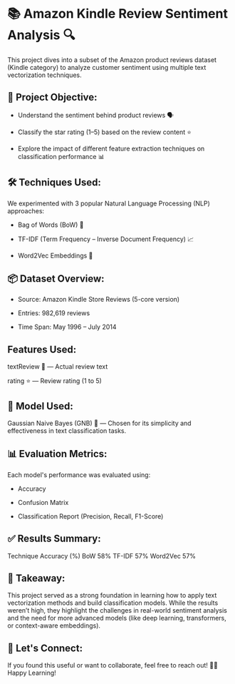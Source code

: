 # 📚 Amazon Kindle Review Sentiment Analysis 🔍

This project dives into a subset of the Amazon product reviews dataset (Kindle category) to analyze customer sentiment using multiple text vectorization techniques.

## 🧠 Project Objective:

- Understand the sentiment behind product reviews 🗣️

- Classify the star rating (1–5) based on the review content ⭐

- Explore the impact of different feature extraction techniques on classification performance 📊

## 🛠️ Techniques Used:

We experimented with 3 popular Natural Language Processing (NLP) approaches:

- Bag of Words (BoW) 👜

- TF-IDF (Term Frequency – Inverse Document Frequency) 📈

- Word2Vec Embeddings 🧬

## 📦 Dataset Overview:

- Source: Amazon Kindle Store Reviews (5-core version)

- Entries: 982,619 reviews

- Time Span: May 1996 – July 2014

## Features Used:

textReview 📝 — Actual review text

rating ⭐ — Review rating (1 to 5)

## 🧪 Model Used:

Gaussian Naive Bayes (GNB) 🧮 — Chosen for its simplicity and effectiveness in text classification tasks.

## 📊 Evaluation Metrics:

Each model's performance was evaluated using:

- Accuracy

- Confusion Matrix

- Classification Report (Precision, Recall, F1-Score)

## ✅ Results Summary:

Technique	Accuracy (%)
BoW	      58%
TF-IDF	  57%
Word2Vec	57%

## 🧠 Takeaway:
This project served as a strong foundation in learning how to apply text vectorization methods and build classification models. While the results weren’t high, they highlight the challenges in real-world sentiment analysis and the need for more advanced models (like deep learning, transformers, or context-aware embeddings).

## 🚀 Let's Connect:

If you found this useful or want to collaborate, feel free to reach out!
🧑‍💻 Happy Learning!

